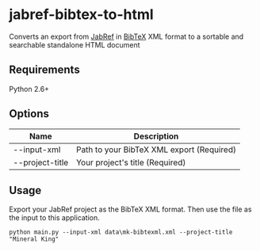 jabref-bibtex-to-html
=====================

Converts an export from [JabRef](http://jabref.sourceforge.net/) in [BibTeX](http://bibtexml.sourceforge.net/) XML format to a sortable and searchable standalone HTML document

Requirements
------------

  Python 2.6+

Options
-------

|Name             |Description                                |
|-----------------|-------------------------------------------|
| --input-xml     | Path to your BibTeX XML export (Required) |
| --project-title | Your project's title (Required)           |

Usage
-----

Export your JabRef project as the BibTeX XML format. Then use the file as the input to this application.

```
python main.py --input-xml data\mk-bibtexml.xml --project-title "Mineral King"
```
